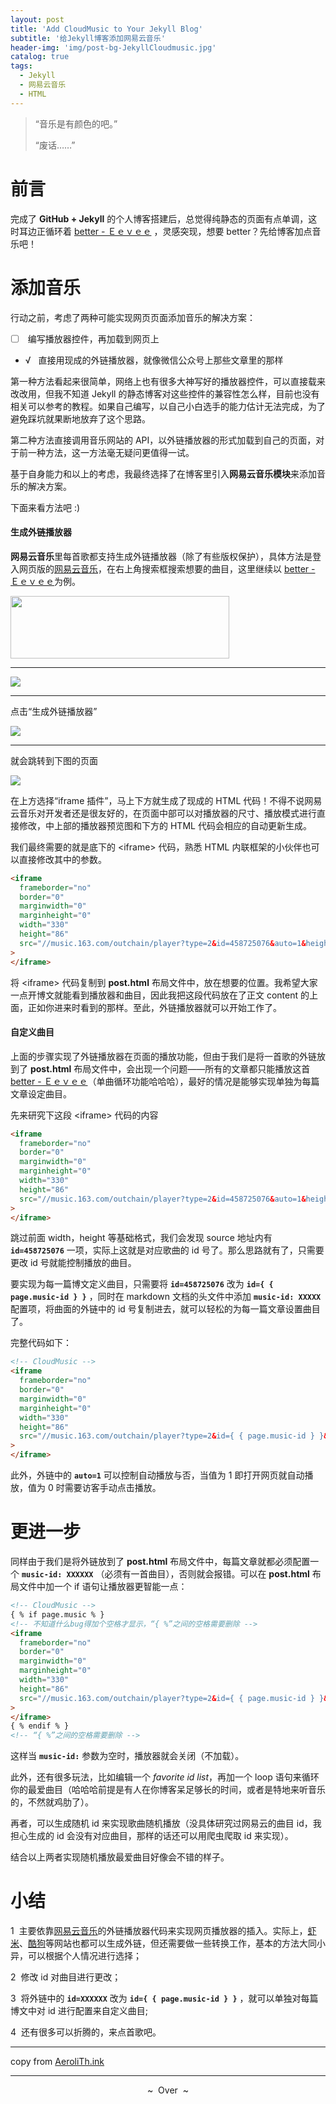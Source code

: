 ```yaml
---
layout: post
title: 'Add CloudMusic to Your Jekyll Blog'
subtitle: '给Jekyll博客添加网易云音乐'
header-img: 'img/post-bg-JekyllCloudmusic.jpg'
catalog: true
tags:
  - Jekyll
  - 网易云音乐
  - HTML
---
```


> “音乐是有颜色的吧。”
>
> “废话……”

# 前言

完成了 **GitHub + Jekyll** 的个人博客搭建后，总觉得纯静态的页面有点单调，这时耳边正循环着 [better - Ｅｅｖｅｅ](http://music.163.com/#/song?id=458725076) ，灵感突现，想要 better？先给博客加点音乐吧！

# 添加音乐

行动之前，考虑了两种可能实现网页页面添加音乐的解决方案：

- [ ] &nbsp;编写播放器控件，再加载到网页上
- &radic; &nbsp; 直接用现成的外链播放器，就像微信公众号上那些文章里的那样

第一种方法看起来很简单，网络上也有很多大神写好的播放器控件，可以直接载来改改用，但我不知道 Jekyll 的静态博客对这些控件的兼容性怎么样，目前也没有相关可以参考的教程。如果自己编写，以自己小白选手的能力估计无法完成，为了避免踩坑就果断地放弃了这个思路。

第二种方法直接调用音乐网站的 API，以外链播放器的形式加载到自己的页面，对于前一种方法，这一方法毫无疑问更值得一试。

基于自身能力和以上的考虑，我最终选择了在博客里引入**网易云音乐模块**来添加音乐的解决方案。

下面来看方法吧 :)

#### 生成外链播放器

**网易云音乐**里每首歌都支持生成外链播放器（除了有些版权保护），具体方法是登入网页版的[网易云音乐](http://music.163.com/)，在右上角搜索框搜索想要的曲目，这里继续以 [better - Ｅｅｖｅｅ](http://music.163.com/#/song?id=458725076)为例。

<img src="/img/in-post/2022-09-07-NeteaseMusic/search.png" width="350" height="100" />

---

![](/img/in-post/2022-09-07-NeteaseMusic/find.png)

---

点击“生成外链播放器”

![](/img/in-post/2022-09-07-NeteaseMusic/generate.png)

---

就会跳转到下图的页面

![](/img/in-post/2022-09-07-NeteaseMusic/detail.png)

在上方选择“iframe 插件”，马上下方就生成了现成的 HTML 代码！不得不说网易云音乐对开发者还是很友好的，在页面中部可以对播放器的尺寸、播放模式进行直接修改，中上部的播放器预览图和下方的 HTML 代码会相应的自动更新生成。

我们最终需要的就是底下的 &lt;iframe&gt; 代码，熟悉 HTML 内联框架的小伙伴也可以直接修改其中的参数。

```html
<iframe
  frameborder="no"
  border="0"
  marginwidth="0"
  marginheight="0"
  width="330"
  height="86"
  src="//music.163.com/outchain/player?type=2&id=458725076&auto=1&height=66"
>
</iframe>
```

将 &lt;iframe&gt; 代码复制到 **post.html** 布局文件中，放在想要的位置。我希望大家一点开博文就能看到播放器和曲目，因此我把这段代码放在了正文 content 的上面，正如你进来时看到的那样。至此，外链播放器就可以开始工作了。

#### 自定义曲目

上面的步骤实现了外链播放器在页面的播放功能，但由于我们是将一首歌的外链放到了 **post.html** 布局文件中，会出现一个问题——所有的文章都只能播放这首 [better - Ｅｅｖｅｅ](http://music.163.com/#/song?id=458725076)（单曲循环功能哈哈哈），最好的情况是能够实现单独为每篇文章设定曲目。

先来研究下这段 &lt;iframe&gt; 代码的内容

```html
<iframe
  frameborder="no"
  border="0"
  marginwidth="0"
  marginheight="0"
  width="330"
  height="86"
  src="//music.163.com/outchain/player?type=2&id=458725076&auto=1&height=66"
>
</iframe>
```

跳过前面 width，height 等基础格式，我们会发现 source 地址内有 **`id=458725076`** 一项，实际上这就是对应歌曲的 id 号了。那么思路就有了，只需要更改 id 号就能控制播放的曲目。

要实现为每一篇博文定义曲目，只需要将 **`id=458725076`** 改为 **`id={ { page.music-id } }`** ，同时在 markdown 文档的头文件中添加 **`music-id: XXXXX`** 配置项，将曲面的外链中的 id 号复制进去，就可以轻松的为每一篇文章设置曲目了。

完整代码如下：

```html
<!-- CloudMusic -->
<iframe
  frameborder="no"
  border="0"
  marginwidth="0"
  marginheight="0"
  width="330"
  height="86"
  src="//music.163.com/outchain/player?type=2&id={ { page.music-id } }&auto=1&height=66"
>
</iframe>
```

此外，外链中的 **`auto=1`** 可以控制自动播放与否，当值为 1 即打开网页就自动播放，值为 0 时需要访客手动点击播放。

# 更进一步

同样由于我们是将外链放到了 **post.html** 布局文件中，每篇文章就都必须配置一个 **`music-id: XXXXXX`** （必须有一首曲目），否则就会报错。可以在 **post.html** 布局文件中加一个 if 语句让播放器更智能一点：

```html
<!-- CloudMusic -->
{ % if page.music % }
<!-- 不知道什么bug得加个空格才显示，“{ %”之间的空格需要删除 -->
<iframe
  frameborder="no"
  border="0"
  marginwidth="0"
  marginheight="0"
  width="330"
  height="86"
  src="//music.163.com/outchain/player?type=2&id={ { page.music-id } }&auto=1&height=66"
>
</iframe>
{ % endif % }
<!-- “{ %”之间的空格需要删除 -->
```

这样当 **`music-id:`** 参数为空时，播放器就会关闭（不加载）。

此外，还有很多玩法，比如编辑一个 _favorite id list_，再加一个 loop 语句来循环你的最爱曲目（哈哈哈前提是有人在你博客呆足够长的时间，或者是特地来听音乐的，不然就鸡肋了）。

再者，可以生成随机 id 来实现歌曲随机播放（没具体研究过网易云的曲目 id，我担心生成的 id 会没有对应曲目，那样的话还可以用爬虫爬取 id 来实现）。

结合以上两者实现随机播放最爱曲目好像会不错的样子。

# 小结

1 &nbsp;主要依靠[网易云音乐](http://music.163.com/)的外链播放器代码来实现网页播放器的插入。实际上，[虾米](http://www.xiami.com/)、[酷狗](http://www.kugou.com/)等网站也都可以生成外链，但还需要做一些转换工作，基本的方法大同小异，可以根据个人情况进行选择；

2 &nbsp;修改 id 对曲目进行更改；

3 &nbsp;将外链中的 **`id=XXXXXX`** 改为 **`id={ { page.music-id } }`** ，就可以单独对每篇博文中对 id 进行配置来自定义曲目;

4 &nbsp;还有很多可以折腾的，来点首歌吧。

---

copy from [AeroliTh.ink
](https://aerolith.ink)

---

<center>~&nbsp; Over &nbsp;~</center>
